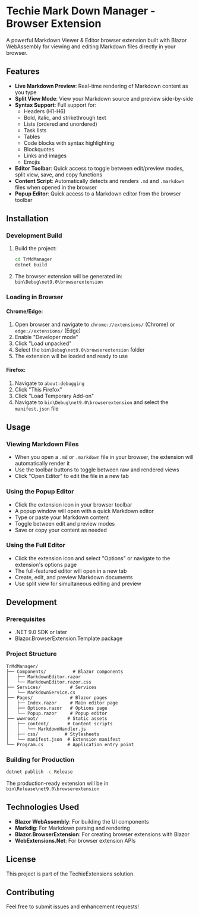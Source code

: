 # Techie Mark Down Manager - Browser Extension

A powerful Markdown Viewer & Editor browser extension built with Blazor WebAssembly for viewing and editing Markdown files directly in your browser.

## Features

- **Live Markdown Preview**: Real-time rendering of Markdown content as you type
- **Split View Mode**: View your Markdown source and preview side-by-side
- **Syntax Support**: Full support for:
  - Headers (H1-H6)
  - Bold, italic, and strikethrough text
  - Lists (ordered and unordered)
  - Task lists
  - Tables
  - Code blocks with syntax highlighting
  - Blockquotes
  - Links and images
  - Emojis
- **Editor Toolbar**: Quick access to toggle between edit/preview modes, split view, save, and copy functions
- **Content Script**: Automatically detects and renders `.md` and `.markdown` files when opened in the browser
- **Popup Editor**: Quick access to a Markdown editor from the browser toolbar

## Installation

### Development Build

1. Build the project:
   ```bash
   cd TrMdManager
   dotnet build
   ```

2. The browser extension will be generated in: `bin\Debug\net9.0\browserextension`

### Loading in Browser

#### Chrome/Edge:
1. Open browser and navigate to `chrome://extensions/` (Chrome) or `edge://extensions/` (Edge)
2. Enable "Developer mode"
3. Click "Load unpacked"
4. Select the `bin\Debug\net9.0\browserextension` folder
5. The extension will be loaded and ready to use

#### Firefox:
1. Navigate to `about:debugging`
2. Click "This Firefox"
3. Click "Load Temporary Add-on"
4. Navigate to `bin\Debug\net9.0\browserextension` and select the `manifest.json` file

## Usage

### Viewing Markdown Files
- When you open a `.md` or `.markdown` file in your browser, the extension will automatically render it
- Use the toolbar buttons to toggle between raw and rendered views
- Click "Open Editor" to edit the file in a new tab

### Using the Popup Editor
- Click the extension icon in your browser toolbar
- A popup window will open with a quick Markdown editor
- Type or paste your Markdown content
- Toggle between edit and preview modes
- Save or copy your content as needed

### Using the Full Editor
- Click the extension icon and select "Options" or navigate to the extension's options page
- The full-featured editor will open in a new tab
- Create, edit, and preview Markdown documents
- Use split view for simultaneous editing and preview

## Development

### Prerequisites
- .NET 9.0 SDK or later
- Blazor.BrowserExtension.Template package

### Project Structure
```
TrMdManager/
├── Components/          # Blazor components
│   ├── MarkdownEditor.razor
│   └── MarkdownEditor.razor.css
├── Services/           # Services
│   └── MarkdownService.cs
├── Pages/              # Blazor pages
│   ├── Index.razor     # Main editor page
│   ├── Options.razor   # Options page
│   └── Popup.razor     # Popup editor
├── wwwroot/           # Static assets
│   ├── content/       # Content scripts
│   │   └── MarkdownHandler.js
│   ├── css/          # Stylesheets
│   └── manifest.json  # Extension manifest
└── Program.cs         # Application entry point
```

### Building for Production

```bash
dotnet publish -c Release
```

The production-ready extension will be in `bin\Release\net9.0\browserextension`

## Technologies Used

- **Blazor WebAssembly**: For building the UI components
- **Markdig**: For Markdown parsing and rendering
- **Blazor.BrowserExtension**: For creating browser extensions with Blazor
- **WebExtensions.Net**: For browser extension APIs

## License

This project is part of the TechieExtensions solution.

## Contributing

Feel free to submit issues and enhancement requests!